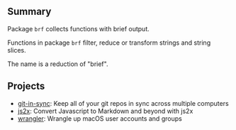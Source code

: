## Summary ##

Package `brf` collects functions with brief output.

Functions in package `brf` filter, reduce or transform strings and string slices. 

The name is a reduction of "brief".

## Projects ## 

- [git-in-sync](https://github.com/jychri/git-in-sync): Keep all of
  your git repos in sync across multiple computers
- [js2x](https://github.com/jychri/js2x): Convert Javascript to Markdown and beyond with js2x
- [wrangler](https://github.com/jychri/wrangler): Wrangle up macOS user accounts and groups
